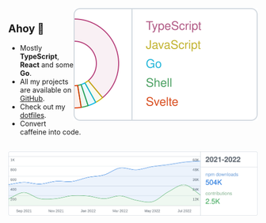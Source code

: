 <picture>
  <source media="(prefers-color-scheme: dark)" srcset="assets/languages-dark.svg">
  <img alt="// TODO" src="assets/languages-light.svg" style="max-width: __LANGUAGE_CHART_MAX_WIDTH__px" align="right" />
</picture>

## Ahoy 👋

- Mostly **TypeScript**, **React** and some **Go**.
- All my projects are available on [GitHub](https://github.com/HiDeoo).
- Check out my [dotfiles](https://github.com/HiDeoo/dotfiles).
- Convert caffeine into code.

<br />

<picture>
  <source media="(prefers-color-scheme: dark)" srcset="assets/stats-dark.svg">
  <img alt="// TODO" src="assets/stats-light.svg" />
</picture>
